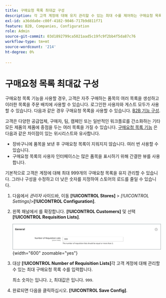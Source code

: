 ```yaml
---
title: 구매요청 목록 최대값 구성
description: 각 고객 계정에 대해 유지 관리할 수 있는 최대 수를 제어하는 구매요청 목록 구성에 대해 알아봅니다.
exl-id: a36dda0e-c00f-4182-9046-717b9d811f71
feature: B2B, Companies, Configuration
role: Admin
source-git-commit: 03d1892799ca5021aad5c19fc9f2bb4f5da87c76
workflow-type: tm+mt
source-wordcount: '214'
ht-degree: 0%

---
```


# 구매요청 목록 최대값 구성

구매요청 목록 기능을 사용할 경우, 고객은 자주 구매하는 품목의 여러 목록을 생성하고 이러한 목록을 주문 배치에 사용할 수 있습니다. 로그인한 사용자와 게스트 모두가 사용할 수 있습니다. 다음과 같은 경우 구매요청 목록을 사용할 수 있습니다. [B2B 기능 구성](enable-basic-features.md).

고객은 다양한 공급업체, 구매자, 팀, 캠페인 또는 일반적인 워크플로를 간소화하는 기타 모든 제품의 제품에 중점을 두는 여러 목록을 가질 수 있습니다. [구매요청 목록 기능](requisition-lists.md) 은 다음과 같은 차이점이 있는 위시리스트와 유사합니다.

- 장바구니에 품목을 보낸 후 구매요청 목록이 지워지지 않습니다. 여러 번 사용할 수 있습니다.
- 구매요청 목록의 사용자 인터페이스는 많은 품목을 표시하기 위해 간결한 뷰를 사용합니다.

기본적으로 고객은 계정에 대해 최대 999개의 구매요청 목록을 유지 관리할 수 있습니다. 그러나 구성을 수정하고 더 낮은 숫자를 지정하여 스토어의 로드를 줄일 수 있습니다.

1. 다음에서 _관리자_ 사이드바, 이동 **[!UICONTROL Stores]** > _[!UICONTROL Settings]_>**[!UICONTROL Configuration]**.

1. 왼쪽 패널에서 를 확장합니다. **[!UICONTROL Customers]** 및 선택 **[!UICONTROL Requisition Lists]**.

   ![구매요청 목록 - 일반 설정](./assets/requisition-lists-general.png){width="600" zoomable="yes"}

1. 대상 **[!UICONTROL Number of Requisition Lists]**&#x200B;각 고객 계정에 대해 관리할 수 있는 최대 구매요청 목록 수를 입력합니다.

   최소 숫자는 입니다. `2`, 최대값은 입니다. `999`.

1. 완료되면 다음을 클릭하십시오. **[!UICONTROL Save Config]**.

